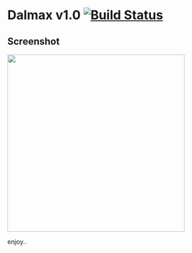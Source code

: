 # Dalmax v1.0  [![Build Status](https://travis-ci.org/LotfiBoukhemerra/Dalmax.svg?branch=master)](https://travis-ci.org/LotfiBoukhemerra/Dalmax)

## Screenshot

<img src="./demo/demo.gif" height="400" />



enjoy.. 
